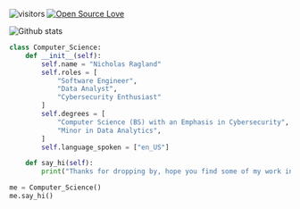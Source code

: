 ![visitors](https://visitor-badge.laobi.icu/badge?page_id=nragland37.nragland37)
[![Open Source Love](https://badges.frapsoft.com/os/v1/open-source.svg?v=102)](https://github.com/ellerbrock/open-source-badge/)

![Github stats](https://github-readme-stats-i6qf-guerraps-projects.vercel.app/api?username=nragland37&theme=calm&&show_icons=true)

```python
class Computer_Science:
    def __init__(self):
        self.name = "Nicholas Ragland"
        self.roles = [
            "Software Engineer",
            "Data Analyst",
            "Cybersecurity Enthusiast"
        ]
        self.degrees = [
            "Computer Science (BS) with an Emphasis in Cybersecurity",
            "Minor in Data Analytics",
        ]
        self.language_spoken = ["en_US"]

    def say_hi(self):
        print("Thanks for dropping by, hope you find some of my work interesting.")

me = Computer_Science()
me.say_hi()
```

<!--
**nragland37/nragland37** is a ✨ _special_ ✨ repository because its `README.md` (this file) appears on your GitHub profile.

Here are some ideas to get you started:

- 🔭 I’m currently working on ...
- 🌱 I’m currently learning ...
- 👯 I’m looking to collaborate on ...
- 🤔 I’m looking for help with ...
- 💬 Ask me about ...
- 📫 How to reach me: ...
- 😄 Pronouns: ...
- ⚡ Fun fact: ...
-->
